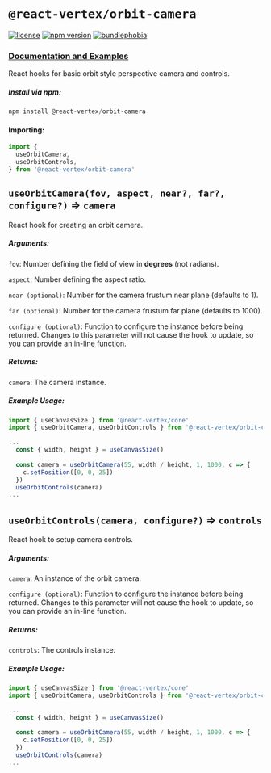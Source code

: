 # `@react-vertex/orbit-camera`

[![license](https://img.shields.io/github/license/mashape/apistatus.svg?maxAge=2592000)](https://github.com/sghall/react-vertex/blob/master/packages/orbit-camera/LICENSE)
[![npm version](https://img.shields.io/npm/v/@react-vertex/orbit-camera.svg)](https://www.npmjs.com/package/@react-vertex/orbit-camera)
[![bundlephobia](https://badgen.net/bundlephobia/minzip/@react-vertex/orbit-camera)](https://bundlephobia.com/result?p=@react-vertex/orbit-camera)

### [Documentation and Examples](https://react-vertex.com)

React hooks for basic orbit style perspective camera and controls.

##### Install via npm:
```js
npm install @react-vertex/orbit-camera
```

#### Importing:

```js
import {
  useOrbitCamera,
  useOrbitControls,
} from '@react-vertex/orbit-camera'
```

## `useOrbitCamera(fov, aspect, near?, far?, configure?)` => `camera`

React hook for creating an orbit camera.

##### Arguments:

`fov`: Number defining the field of view in **degrees** (not radians).

`aspect`: Number defining the aspect ratio.

`near (optional)`: Number for the camera frustum near plane (defaults to 1).

`far (optional)`: Number for the camera frustum far plane (defaults to 1000).

`configure (optional)`: Function to configure the instance before being returned. Changes to this parameter will not cause the hook to update, so you can provide an in-line function. 

##### Returns:

`camera`: The camera instance.

##### Example Usage:

```js
import { useCanvasSize } from '@react-vertex/core'
import { useOrbitCamera, useOrbitControls } from '@react-vertex/orbit-camera'

...
  const { width, height } = useCanvasSize()
  
  const camera = useOrbitCamera(55, width / height, 1, 1000, c => {
    c.setPosition([0, 0, 25])
  })
  useOrbitControls(camera)
...
```

## `useOrbitControls(camera, configure?)` => `controls`

React hook to setup camera controls.

##### Arguments:

`camera`: An instance of the orbit camera.

`configure (optional)`: Function to configure the instance before being returned. Changes to this parameter will not cause the hook to update, so you can provide an in-line function. 

##### Returns:

`controls`: The controls instance.

##### Example Usage:

```js
import { useCanvasSize } from '@react-vertex/core'
import { useOrbitCamera, useOrbitControls } from '@react-vertex/orbit-camera'

...
  const { width, height } = useCanvasSize()
  
  const camera = useOrbitCamera(55, width / height, 1, 1000, c => {
    c.setPosition([0, 0, 25])
  })
  useOrbitControls(camera)
...
